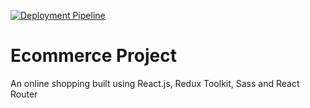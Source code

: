 [![Deployment Pipeline](https://github.com/cthulhuscode/react-ecommerce-project/actions/workflows/pipeline.yml/badge.svg)](https://github.com/cthulhuscode/react-ecommerce-project/actions/workflows/pipeline.yml)

# Ecommerce Project

An online shopping built using React.js, Redux Toolkit, Sass and React Router
